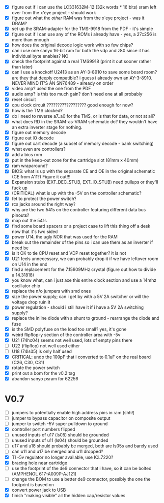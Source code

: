 - [x] figure out if i can use the LC331632M-12 (32k words * 16 bits) sram left over from the x'eye project - should work
- [x] figure out what the _other_ RAM was from the x'eye project - was it DRAM?
- [x] set up the SRAM-adapter for the TMS-9918 from the PDF - it's simple
- [x] figure out if I can use any of the ROMs i already have - yes, a 27c256 is more than enough
- [x] how does the original decode logic work with so few chips?
- [x] can i use one sanyo 16-bit ram for both the vdp and z80 since it has individual byte enables? NO
- [x] check the footprint against a real TMS9918 (print it out sooner rather than later)
- [x] can I use a knockoff U2413 as an AY-3-8910 to save some board room? are they that deeply compatible? i guess i already own an AY-3-8910. NEVER MIND IT'S AN SN76489 - already on order
- [x] video amp? used the one from the PDF
- [x] audio amp? is this too much gain? don't need one at all probably
- [x] reset circuit
- [x] cpu clock circuit ?????????????????? good enough for now?
- [x] how is the TMS clocked?
- [x] do i need to reverse a7..a0 for the TMS, or is that for data, or not at all?
- [x] what does RD in the SRAM-as-VRAM schematic do? they wouldn't have an extra inverter stage for nothing.
- [x] figure out memory decode
- [x] figure out IO decode
- [x] figure out cart decode (a subset of memory decode - bank switching)
- [x] what even are controllers?
- [x] add a bios rom
- [x] put in the keep-out zone for the cartridge slot (81mm x 40mm)
- [x] ram wraparound?
- [x] BIOS: what is up with the separate CE and OE in the original schematic (CE from A11?) Figure it out!!!
- [x] Expansion stubs (EXT_DEC_STUB, EXT_IO_STUB) need pullups or they'll fuck up
- [x] (CRITICAL) what is up with the -5V on the controller schematic?
- [x] fet to protect the power switch?
- [x] rca jacks around the right way?
- [x] why are the two 541s on the controller featuring different data bus pinouts?
- [x] map out the 541s
- [x] find some board spacers or a project case to lift this thing off a desk now that it's two sided
- [x] power U14, the ugly NOR that was used for the RAM
- [x] break out the remainder of the pins so i can use them as an inverter if need be
- [x] is it OK to tie CPU reset and VDP reset together? it is not
- [x] U21 feels unnecessary, we can probably drop it if we have leftover room on U14 in the end
- [x] find a replacement for the 7.15909MHz crystal (figure out how to divide a 14.31818)
- [x] you know what, can i just axe this entire clock section and use a 14mhz oscillator chip
- [x] replace the n/o jumpers with smd ones
- [x] size the power supply; can i get by with a 5V 2A switcher or will the voltage drop ruin it
- [x] power regulation - should i still have it if i have a 5V 2A switching supply?
- [x] replace the inline diode with a shunt to ground - rearrange the diode and fuse
- [x] is the SMD polyfuse on the load too small? yes, it's gone
- [x] weird flipflop-y section of the controller area with -5v
- [x] U21 (74hc04) seems not well used, lots of empty pins there
- [ ] U22 (flipflop) not well used either
- [ ] U18 (74ls05) is only half used
- [x] CRITICAL: undo the 100pF that i converted to 0.1uF on the real board (C26, C30, C31)
- [x] rotate the power switch
- [x] print out a bom for the v0.2 tag
- [x] abandon sanyo psram for 62256
# V0.7
- [ ] jumpers to potentially enable high address pins in ram (shh!)
- [ ] jumper to bypass capacitor on composite output
- [ ] jumper to switch -5V super pulldown to ground
- [x] controller port numbers flipped
- [ ] unused inputs of u17 (ls05) should be grounded
- [ ] unused inputs of u11 (ls04) should be grounded
- [ ] u17 and u18 should probably be merged, both are ls05s and barely used
- [ ] can u11 and u17 be merged and u11 dropped?
- [x] TI -5v regulator no longer available, use ICL7220?
- [x] bracing hole near cartridge
- [ ] use the footprint of the de9 connector that i have, so it can be bolted (AMPHENOL 617-A009P-AJ121)
- [ ] change the BOM to use a better de9 connector, possibly the one the footprint is based on
- [x] convert power jack to USB
- [x] finish "making visible" all the hidden cap/resistor values
